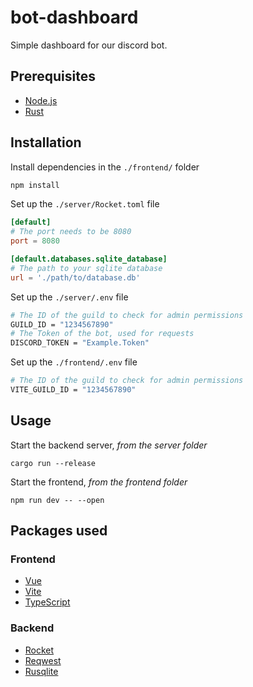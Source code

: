 # bot-dashboard

Simple dashboard for our discord bot.

## Prerequisites

-   [Node.js](https://nodejs.org/en/)
-   [Rust](https://www.rust-lang.org/tools/install)

## Installation

Install dependencies in the `./frontend/` folder

```bash
npm install
```

Set up the `./server/Rocket.toml` file

```toml
[default]
# The port needs to be 8080
port = 8080

[default.databases.sqlite_database]
# The path to your sqlite database
url = './path/to/database.db'
```

Set up the `./server/.env` file

```bash
# The ID of the guild to check for admin permissions
GUILD_ID = "1234567890"
# The Token of the bot, used for requests
DISCORD_TOKEN = "Example.Token"
```

Set up the `./frontend/.env` file

```bash
# The ID of the guild to check for admin permissions
VITE_GUILD_ID = "1234567890"
```

## Usage

Start the backend server, _from the server folder_

```
cargo run --release
```

Start the frontend, _from the frontend folder_

```
npm run dev -- --open
```

## Packages used

### Frontend

-   [Vue](https://vuejs.org/)
-   [Vite](https://vitejs.dev/)
-   [TypeScript](https://www.typescriptlang.org/)

### Backend

-   [Rocket](https://docs.rs/rocket/0.4.11/rocket/)
-   [Reqwest](https://docs.rs/reqwest/latest/reqwest/)
-   [Rusqlite](https://docs.rs/rusqlite/latest/rusqlite/)
